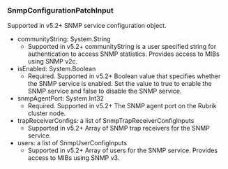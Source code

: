 ### SnmpConfigurationPatchInput
Supported in v5.2+
  SNMP service configuration object.

- communityString: System.String
  - Supported in v5.2+
      communityString is a user specified string for authentication to access SNMP statistics. Provides access to MIBs using SNMP v2c.
- isEnabled: System.Boolean
  - Required. Supported in v5.2+
      Boolean value that specifies whether the SNMP service is enabled. Set the value to true to enable the SNMP service and false to disable the SNMP service.
- snmpAgentPort: System.Int32
  - Required. Supported in v5.2+
      The SNMP agent port on the Rubrik cluster node.
- trapReceiverConfigs: a list of SnmpTrapReceiverConfigInputs
  - Supported in v5.2+
      Array of SNMP trap receivers for the SNMP service.
- users: a list of SnmpUserConfigInputs
  - Supported in v5.2+
      Array of users for the SNMP service. Provides access to MIBs using SNMP v3.
